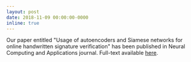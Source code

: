 ```yaml
---
layout: post
date: 2018-11-09 00:00:00-0000
inline: true
---
```


Our paper entitled "Usage of autoencoders and Siamese networks for online handwritten signature verification" has been published in Neural Computing and Applications journal. Full-text available [here](http://em.rdcu.be/wf/click?upn=lMZy1lernSJ7apc5DgYM8W2pPMH8eXy9hcMkYolmgIk-3D_Jpk3yCEj3AO7Xaqe0vQ2JDKo-2BEx-2BaRjDsEi1o3ohwm7TMqOB5OEs0gVVGdHzNfPvL7M1fRN3tUnryfwviSh4mP2TvTRqsk2HpxNY3VRUSRvZ1UdbYmWM5Gvbxo5OQTN-2B-2FjsAL2DUtyldI5qT-2Bj1Sk-2F5WL24Gz-2BeSGV9W-2FgX0wRbLJ3C5OidIXCSK4t3hWPdcnEdyvA4oPYKD9BOkRzagB-2BYQb4eqjn4kz0lKsPDZSsB-2FQRwFKQ2T6D32pB78cGMntvEcZHvwRwVaCOAnew9HwQ-3D-3D).
